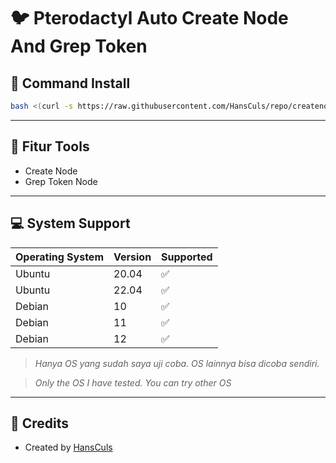 
# 🐦 Pterodactyl Auto Create Node And Grep Token

## 🔧 Command Install

```bash
bash <(curl -s https://raw.githubusercontent.com/HansCuls/repo/createnode.sh)
```

---

## 🧰 Fitur Tools

- Create Node
- Grep Token Node

---

## 💻 System Support

| Operating System | Version | Supported |
|------------------|---------|-----------|
| Ubuntu           | 20.04   | ✅        |
| Ubuntu           | 22.04   | ✅        |
| Debian           | 10      | ✅        |
| Debian           | 11      | ✅        |
| Debian           | 12      | ✅        |

> *Hanya OS yang sudah saya uji coba. OS lainnya bisa dicoba sendiri.*

> *Only the OS I have tested. You can try other OS*
---

## 🧾 Credits

- Created by [HansCuls](https://github.com/HansCuls)
